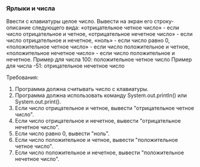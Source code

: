 
### Ярлыки и числа

Ввести с клавиатуры целое число. Вывести на экран его строку-описание следующего вида:
«отрицательное четное число» - если число отрицательное и четное,
«отрицательное нечетное число» - если число отрицательное и нечетное,
«ноль» - если число равно 0,
«положительное четное число» - если число положительное и четное,
«положительное нечетное число» - если число положительное и нечетное.
Пример для числа 100:
положительное четное число
Пример для числа -51:
отрицательное нечетное число


Требования:
1.	Программа должна считывать число c клавиатуры.
2.	Программа должна использовать команду System.out.println() или System.out.print().
3.	Если число отрицательное и четное, вывести "отрицательное четное число".
4.	Если число отрицательное и нечетное, вывести "отрицательное нечетное число".
5.	Если число равно 0, вывести "ноль".
6.	Если число положительное и четное, вывести "положительное четное число".
7.	Если число положительное и нечетное, вывести "положительное нечетное число".


